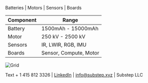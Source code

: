 Batteries | Motors | Sensors | Boards


| Component | Range |
| ---| ----|
| Battery | 1500mAh - 15000mAh |
| Motor | 250 kV - 2500 kV|
| Sensors | IR, LWIR, RGB, IMU| 
| Boards | Sensor, Compute, Motor|

![Grid](https://img.freepik.com/free-vector/dark-background-with-purple-squares_1053-430.jpg) 

Text + 1 415 812 3326 | [LinkedIn](https://linkedin.com/company/substep)  | info@substep.xyz | Substep LLC 
